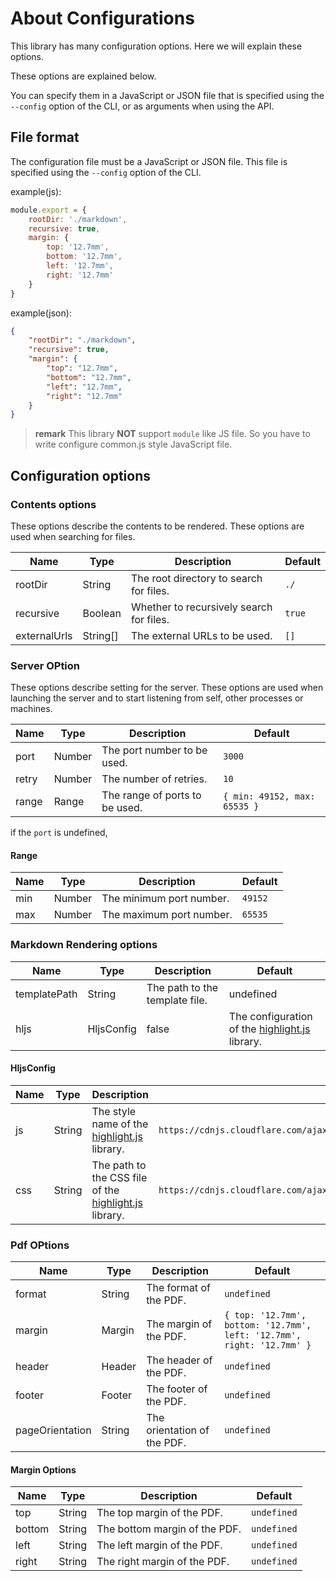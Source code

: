 # About Configurations

This library has many configuration options.
Here we will explain these options.

These options are explained below.

 You can specify them in a JavaScript or JSON file that is specified using the `--config` option of the CLI, or as arguments when using the API.

## File format

The configuration file must be a JavaScript or JSON file.
This file is specified using the `--config` option of the CLI.

example(js):

```javascript
module.export = {
    rootDir: './markdown',
    recursive: true,
    margin: {
        top: '12.7mm',
        bottom: '12.7mm',
        left: '12.7mm',
        right: '12.7mm'
    }
}
```

example(json):


```json
{
    "rootDir": "./markdown",
    "recursive": true,
    "margin": {
        "top": "12.7mm",
        "bottom": "12.7mm",
        "left": "12.7mm",
        "right": "12.7mm"
    }
}
```


> **remark** This library **NOT** support `module` like JS file.
> So you have to write configure common.js style JavaScript file. 

## Configuration options

### Contents options

These options describe the contents to be rendered.
These options are used when searching for files.

| Name | Type | Description | Default |
| -- | --| -- | -- |
| rootDir | String | The root directory to search for files. | `./` |
| recursive | Boolean | Whether to recursively search for files. | `true` |
| externalUrls | String[] | The external URLs to be used. | `[]` | 

### Server OPtion

These options describe setting for the server.
These options are used when launching the server and to start listening from self, other processes or machines.

| Name | Type | Description | Default |
| -- | --| -- | -- |
| port | Number | The port number to be used. | `3000` |
| retry | Number | The number of retries. | `10` |
| range | Range | The range of ports to be used. | `{ min: 49152, max: 65535 }` |

if the `port` is undefined, 

#### Range

| Name | Type | Description | Default |
| -- | --| -- | -- |
| min | Number | The minimum port number. | `49152` |
| max | Number | The maximum port number. | `65535` |

### Markdown Rendering options

| Name | Type | Description | Default |
| -- | --| -- | -- |
| templatePath | String | The path to the template file. | undefined |
| hljs | HljsConfig | false | The configuration of the [highlight.js](https://highlightjs.org/) library. | undefined |


#### HljsConfig

| Name | Type | Description | Default |
| -- | --| -- | -- |
| js | String | The style name of the [highlight.js](https://highlightjs.org/) library. | `https://cdnjs.cloudflare.com/ajax/libs/highlight.js/11.7.0/highlight.min.js'` |
| css | String | The path to the CSS file of the [highlight.js](https://highlightjs.org/) library. | `https://cdnjs.cloudflare.com/ajax/libs/highlight.js/11.7.0/styles/github.min.css` |

### Pdf OPtions

| Name | Type | Description | Default |
| -- | --| -- | -- |
| format | String | The format of the PDF. | `undefined` |
| margin | Margin | The margin of the PDF. | `{ top: '12.7mm', bottom: '12.7mm', left: '12.7mm', right: '12.7mm' }` |
| header | Header | The header of the PDF. | `undefined` |
| footer | Footer | The footer of the PDF. | `undefined` |
| pageOrientation | String | The orientation of the PDF. | `undefined` |

#### Margin Options

| Name | Type | Description | Default |
| -- | --| -- | -- |
| top | String | The top margin of the PDF. | `undefined` |
| bottom | String | The bottom margin of the PDF. | `undefined` |
| left | String | The left margin of the PDF. | `undefined` |
| right | String | The right margin of the PDF. | `undefined` |

